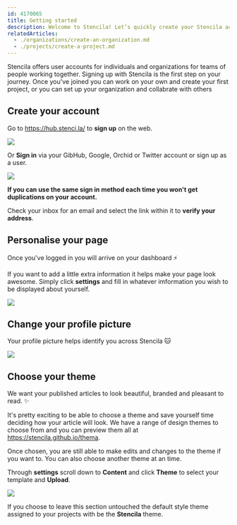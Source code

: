 ```yaml
---
id: 4170065
title: Getting started
description: Welcome to Stencila! Let’s quickly create your Stencila account and show you around so you can get started
relatedArticles:
  - ./organizations/create-an-organization.md
  - ./projects/create-a-project.md
---
```


Stencila offers user accounts for individuals and organizations for teams of people working together. Signing up with Stencila is the first step on your journey. Once you've joined you can work on your own and create your first project, or you can set up your organization and collabrate with others

## Create your account

Go to https://hub.stenci.la/ to **sign up** on the web.

![](http://stencila.github.io/hub/manager/snaps/me-signup-anon-360x640.png)

Or **Sign in** via your GibHub, Google, Orchid or Twitter account or sign up as a user.

![](http://stencila.github.io/hub/manager/snaps/me-signin-anon-360x640.png)

**If you can use the same sign in method each time you won't get duplications on your account.**

Check your inbox for an email and select the link within it to **verify your address**.

## Personalise your page

Once you've logged in you will arrive on your dashboard :zap:

If you want to add a little extra information it helps make your page look awesome. Simply click **settings** and fill in whatever imformation you wish to be displayed about yourself.

![](http://stencila.github.io/hub/manager/snaps/org-new-profile-fields.png)

## Change your profile picture

Your profile picture helps identify you across Stencila :cat:

![](http://stencila.github.io/hub/manager/snaps/org-settings-image-form.png)

## Choose your theme

We want your published articles to look beautiful, branded and pleasant to read. :sparkles:

It's pretty exciting to be able to choose a theme and save yourself time deciding how your article will look. We have a range of design themes to choose from and you can preview them all at https://stencila.github.io/thema.

Once chosen, you are still able to make edits and changes to the theme if you want to. You can also choose another theme at an time.

Through **settings** scroll down to **Content** and click **Theme** to select your template and **Upload**.

![](http://stencila.github.io/hub/manager/snaps/org-settings-theme-field.png)

If you choose to leave this section untouched the default style theme assigned to your projects with be the **Stencila** theme.

